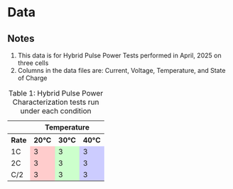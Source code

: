 # Data

## Notes
1. This data is for Hybrid Pulse Power Tests performed in April, 2025 on three cells
2. Columns in the data files are: Current, Voltage,  Temperature, and State of Charge

<table>
  <caption>Table 1: Hybrid Pulse Power Characterization tests run under each condition
  <tr>
    <th></th>
    <th colspan="3">Temperature</th>
  </tr>
  <tr>
    <th>Rate</th>
    <th>20°C</th>
    <th>30°C</th>
    <th>40°C</th>
  </tr>
  <tr>
    <td>1C</td>
    <td style="background-color: #ffcccc;">3</td>
    <td style="background-color: #ccffcc;">3</td>
    <td style="background-color: #ccccff;">3</td>
  </tr>
  <tr>
    <td>2C</td>
    <td style="background-color: #ffcccc;">3</td>
    <td style="background-color: #ccffcc;">3</td>
    <td style="background-color: #ccccff;">3</td>
  </tr>
  <tr>
    <td>C/2</td>
    <td style="background-color: #ffcccc;">3</td>
    <td style="background-color: #ccffcc;">3</td>
    <td style="background-color: #ccccff;">3</td>
  </tr>
</table>
